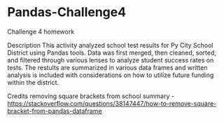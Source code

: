 # Pandas-Challenge4
Challenge 4 homework

Description
This activity analyzed school test results for Py City School District using Pandas tools. Data was first merged, then cleaned, sorted, and filtered through various lenses to analyze student success rates on tests. The restults are summarized in various data frames and written analysis is included with considerations on how to utilize future funding within the district. 

Credits
removing square brackets from school summary - https://stackoverflow.com/questions/38147447/how-to-remove-square-bracket-from-pandas-dataframe
